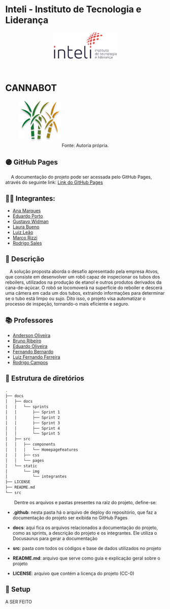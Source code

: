 # Inteli - Instituto de Tecnologia e Liderança

<p align="center">
<a href= "https://www.inteli.edu.br/"><img src="docs\static\img\inteli.png" alt="Inteli - Instituto de Tecnologia e Liderança" border="0" width=40% height=40%></a>
</p>

<br>

# CANNABOT

<figure>
  <figcaption style="text-align: center;"></figcaption>
  <img src="docs\static\img\cannabot.png" />
  <figcaption style="text-align: center;">Fonte: Autoria própria.</figcaption>
</figure>

## 🟣 GitHub Pages

&emsp; A documentação do projeto pode ser acessada pelo GitHub Pages, através do seguinte link:
<a href="https://inteli-college.github.io/2024-1B-T08-EC06-G01/">Link do GitHub Pages</a>

## 👨‍🎓 Integrantes:
- <a href="https://www.linkedin.com/in/ana-clara-madureira-marques/">Ana Marques</a>
- <a href="https://www.linkedin.com/in/eduardo-franca-porto/">Eduardo Porto</a>
- <a href="https://www.linkedin.com/in/gustavo-widman/">Gustavo Widman</a>
- <a href="https://www.linkedin.com/in/laura-padilha-bueno-b358419a/">Laura Bueno</a>
- <a href="https://www.linkedin.com/in/luiz-fernando-villaça-leão-930568271/">Luiz Leão</a>
- <a href="https://www.linkedin.com/in/marco-antonio-rizzi-620b56257/">Marco Rizzi</a>
- <a href="https://www.linkedin.com/in/rodrigo-sales-07/">Rodrigo Sales</a>

## 📜 Descrição

&emsp;A solução proposta aborda o desafio apresentado pela empresa Atvos, que consiste em desenvolver um robô capaz de inspecionar os tubos dos reboilers, utilizados na produção de etanol e outros produtos derivados da cana-de-açúcar. O robô se locomoverá na superfície do reboiler e descerá uma câmera em cada um dos tubos, extraindo informações para determinar se o tubo está limpo ou sujo. Dito isso, o projeto visa automatizar o processo de inspeção, tornando-o mais eficiente e seguro.

## 📚 Professores

- <a href="https://www.linkedin.com/in/anderson-oliveira-7b2b3b1b/">Anderson Oliveira</a>
- <a href="https://www.linkedin.com/in/bruno-oliveira-ribeiro/">Bruno Ribeiro</a>
- <a href="https://www.linkedin.com/in/eduardo-ferreira-oliveira/">Eduardo Oliveira</a>
- <a href="https://www.linkedin.com/in/fernando-bernardo/">Fernando Bernardo</a>
- <a href="https://www.linkedin.com/in/luiz-fernando-ferreira/">Luiz Fernando Ferreira</a>
- <a href="https://www.linkedin.com/in/rodrigo-campos-oliveira/">Rodrigo Campos</a>

## 📁 Estrutura de diretórios

```bash
.
├── docs
│   ├── docs
│   │   └── sprints
│   │       ├── Sprint 1
│   │       ├── Sprint 2
│   │       ├── Sprint 3
│   │       ├── Sprint 4
│   │       └── Sprint 5
│   ├── src
│   │   ├── components
│   │   │   └── HomepageFeatures
│   │   ├── css
│   │   └── pages
│   └── static
│       └── img
│           └── integrantes
├── LICENSE
├── README.md
└── src
```

&emsp;&emsp;Dentre os arquivos e pastas presentes na raiz do projeto, define-se:

- <b>.github</b>: nesta pasta há o arquivo de deploy do repositório, que faz a documentação do projeto ser exibida no GitHub Pages

- <b>docs</b>: aqui fica os arquivos relacionados a documentação do projeto, como as sprints, a descrição do projeto e os integrantes. Ele utiliza o Docusaurus para gerar a documentação

- <b>src</b>: pasta com todos os códigos e base de dados utilizados no projeto

- <b>README.md</b>: arquivo que serve como guia e explicação geral sobre o projeto

- <b>LICENSE</b>: arquivo que contém a licença do projeto (CC-0)

## 🚀 Setup

A SER FEITO

